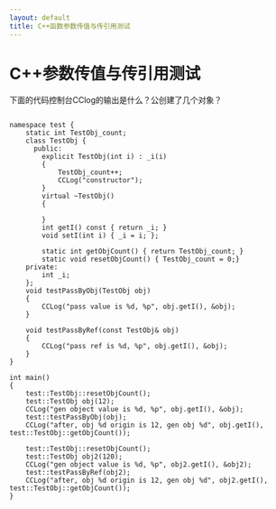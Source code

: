```yaml
---
layout: default
title: C++函数参数传值与传引用测试
---
```


# C++参数传值与传引用测试
下面的代码控制台CClog的输出是什么？公创建了几个对象？

<pre><code>
namespace test {
    static int TestObj_count;
    class TestObj {
      public:
        explicit TestObj(int i) : _i(i)
        {
            TestObj_count++;
            CCLog("constructor");
        }
        virtual ~TestObj()
        {
            
        }
        int getI() const { return _i; }
        void setI(int i) { _i = i; };
        
        static int getObjCount() { return TestObj_count; }
        static void resetObjCount() { TestObj_count = 0;}
    private:
        int _i;
    };
    void testPassByObj(TestObj obj)
    {
        CCLog("pass value is %d, %p", obj.getI(), &obj);
    }
    
    void testPassByRef(const TestObj& obj)
    {
        CCLog("pass ref is %d, %p", obj.getI(), &obj);
    }
}

int main()
{
    test::TestObj::resetObjCount();
    test::TestObj obj(12);
    CCLog("gen object value is %d, %p", obj.getI(), &obj);
    test::testPassByObj(obj);
    CCLog("after, obj %d origin is 12, gen obj %d", obj.getI(), test::TestObj::getObjCount());
    
    test::TestObj::resetObjCount();
    test::TestObj obj2(120);
    CCLog("gen object value is %d, %p", obj2.getI(), &obj2);
    test::testPassByRef(obj2);
    CCLog("after, obj %d origin is 12, gen obj %d", obj2.getI(), test::TestObj::getObjCount());
}

</code></pre>




